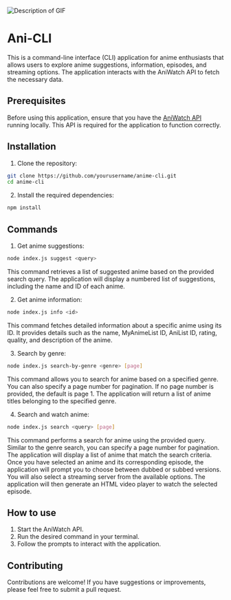 ![Description of GIF](https://media1.giphy.com/media/v1.Y2lkPTc5MGI3NjExdXh3MzNoZXg5MDkyMXB1bzUxMDRrcDF5Zm41bGdtbnhrcnNuYmlhYiZlcD12MV9pbnRlcm5hbF9naWZfYnlfaWQmY3Q9Zw/etW2P2cvB0PYY/giphy.webp)

# Ani-CLI
This is a command-line interface (CLI) application for anime enthusiasts that allows users to explore anime suggestions, information, episodes, and streaming options. The application interacts with the AniWatch API to fetch the necessary data.

## Prerequisites
Before using this application, ensure that you have the [AniWatch API](https://github.com/ghoshRitesh12/aniwatch-api) running locally. This API is required for the application to function correctly.

## Installation
1. Clone the repository:
```bash
git clone https://github.com/yourusername/anime-cli.git
cd anime-cli
```
2. Install the required dependencies:
```bash
npm install
```

## Commands
1. Get anime suggestions:
```bash
node index.js suggest <query>
```
This command retrieves a list of suggested anime based on the provided search query. The application will display a numbered list of suggestions, including the name and ID of each anime.

2. Get anime information:
```bash
node index.js info <id>
```
This command fetches detailed information about a specific anime using its ID. It provides details such as the name, MyAnimeList ID, AniList ID, rating, quality, and description of the anime.

3. Search by genre:
```bash
node index.js search-by-genre <genre> [page]
```
This command allows you to search for anime based on a specified genre. You can also specify a page number for pagination. If no page number is provided, the default is page 1. The application will return a list of anime titles belonging to the specified genre.

4. Search and watch anime:
```bash
node index.js search <query> [page]
```
This command performs a search for anime using the provided query. Similar to the genre search, you can specify a page number for pagination. The application will display a list of anime that match the search criteria. Once you have selected an anime and its corresponding episode, the application will prompt you to choose between dubbed or subbed versions. You will also select a streaming server from the available options. The application will then generate an HTML video player to watch the selected episode.

## How to use
1. Start the AniWatch API.
2. Run the desired command in your terminal.
3. Follow the prompts to interact with the application.

## Contributing
Contributions are welcome! If you have suggestions or improvements, please feel free to submit a pull request.
